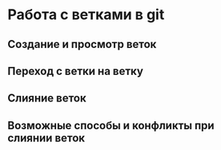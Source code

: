 # Работа с ветками в git

## Создание и просмотр веток 

## Переход с ветки на ветку

## Слияние веток

## Возможные способы и конфликты при слиянии веток